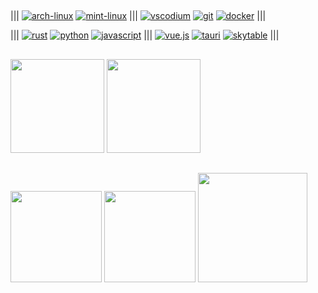 ##

|||
[![arch-linux](https://img.shields.io/badge/Arch_Linux-1793D1?style=for-the-badge&logo=arch-linux&logoColor=white)](https://archlinux.org)
[![mint-linux](https://img.shields.io/badge/Linux_Mint-87CF3E?style=for-the-badge&logo=linux-mint&logoColor=white)](https://linuxmint.com)
|||
[![vscodium](https://img.shields.io/badge/VSCodium-0078D4?style=for-the-badge&logo=visual%20studio%20code&logoColor=white)](https://vscodium.com)
[![git](https://img.shields.io/badge/GIT-E44C30?style=for-the-badge&logo=git&logoColor=white)](https://git-scm.com)
[![docker](https://img.shields.io/badge/Docker-2CA5E0?style=for-the-badge&logo=docker&logoColor=white)](https://www.docker.com)
|||

|||
[![rust](https://img.shields.io/badge/Rust-black?style=for-the-badge&logo=rust&logoColor=#E57324)](https://www.rust-lang.org)
[![python](https://img.shields.io/badge/Python-3776AB?style=for-the-badge&logo=python&logoColor=white)](https://www.python.org)
[![javascript](https://img.shields.io/badge/JavaScript-424340?style=for-the-badge&logo=javascript&logoColor=F7DF1E)](https://em-content.zobj.net/source/animated-noto-color-emoji/356/pile-of-poo_1f4a9.gif)
|||
[![vue.js](https://img.shields.io/badge/Vue.js-35495E?style=for-the-badge&logo=vuedotjs&logoColor=4FC08D)](https://vuejs.org)
[![tauri](https://img.shields.io/badge/Tauri-FFC131?style=for-the-badge&logo=Tauri&logoColor=black)](https://tauri.app)
[![skytable](https://img.shields.io/badge/☁️%20skytable-246661.svg?&style=for-the-badge&logoColor=white)](https://skytable.io)
|||



## 

<div align="left">
  <a href="https://github.com/bytestring-net/bevy-lunex"><img height=150em src="https://github-readme-stats.vercel.app/api/pin/?username=bytestring-net&repo=bevy-lunex&hide_border=true&theme=onedark"></a>
  <a href="https://github.com/IDEDARY/bevy-lunex-cyberpunk"><img height=150em src="https://github-readme-stats.vercel.app/api/pin/?username=idedary&repo=bevy-lunex-cyberpunk&hide_border=true&theme=onedark"></a>
</div>



## 

<div align="left">
  <a href="https://github.com/idedary"><img height=146em src="https://github-profile-summary-cards.vercel.app/api/cards/profile-details?username=IDEDARY&theme=onedark"></a>
  <a href="https://github.com/idedary"><img height=146em src="https://github-readme-stats.vercel.app/api?username=IDEDARY&&show_icons=true&hide_border=true&theme=onedark&card_width=100"></a>
  <a href="https://github.com/idedary"><img height=175em src="https://github-readme-stats.vercel.app/api/top-langs/?username=IDEDARY&layout=compact&hide=game%20maker%20language,yacc&hide_border=true&theme=onedark&card_width=810"></a>
</div>

